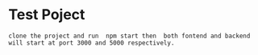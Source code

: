 # Test Poject
`
clone the project and run  npm start then  both fontend and backend will start at port 3000 and 5000 respectively. 
`